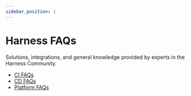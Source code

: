 ```yaml
---
sidebar_position: 1
---
```


# Harness FAQs

Solutions, integrations, and general knowledge provided by experts in the Harness Community.

- [CI FAQs](/docs/continuous-integration)
- [CD FAQs](/docs/continuous-delivery)
- [Platform FAQs](/docs/platform)